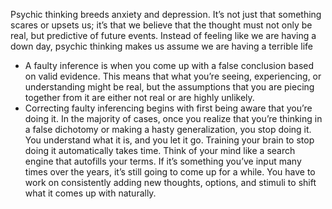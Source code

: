 Psychic thinking breeds anxiety and depression. It’s not just that something scares or upsets us; it’s that we believe that the thought must not only be real, but predictive of future events. Instead of feeling like we are having a down day, psychic thinking makes us assume we are having a terrible life

- A faulty inference is when you come up with a false conclusion based on valid evidence.
  This means that what you’re seeing, experiencing, or understanding might be real, but the assumptions that you are piecing together from it are either not real or are highly unlikely.
- Correcting faulty inferencing begins with first being aware that you’re doing it. In the majority of cases, once you realize that you’re thinking in a false dichotomy or making a hasty generalization, you stop doing it. You understand what it is, and you let it go.
  Training your brain to stop doing it automatically takes time. Think of your mind like a search engine that autofills your terms. If it’s something you’ve input many times over the years, it’s still going to come up for a while. You have to work on consistently adding new thoughts, options, and stimuli to shift what it comes up with naturally.